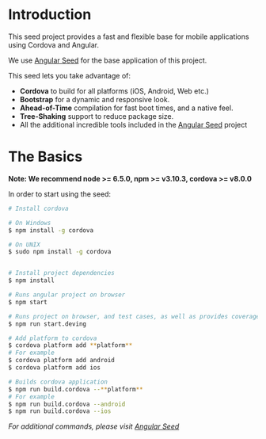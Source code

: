 # Introduction
This seed project provides a fast and flexible base for mobile applications using Cordova and Angular.

We use [Angular Seed](https://github.com/mgechev/angular-seed) for the base application of this project.

This seed lets you take advantage of:
- **Cordova** to build for all platforms (iOS, Android, Web etc.)
- **Bootstrap** for a dynamic and responsive look.
- **Ahead-of-Time** compilation for fast boot times, and a native feel.
- **Tree-Shaking** support to reduce package size.
- All the additional incredible tools included in the [Angular Seed](https://github.com/mgechev/angular-seed) project

# The Basics
**Note: We recommend node >= 6.5.0, npm >= v3.10.3, cordova >= v8.0.0**

In order to start using the seed:
```bash
# Install cordova

# On Windows
$ npm install -g cordova

# On UNIX
$ sudo npm install -g cordova


# Install project dependencies
$ npm install

# Runs angular project on browser
$ npm start

# Runs project on browser, and test cases, as well as provides coverage report
$ npm run start.deving

# Add platform to cordova
$ cordova platform add **platform**
# For example
$ cordova platform add android
$ cordova platform add ios

# Builds cordova application
$ npm run build.cordova --**platform**
# For example
$ npm run build.cordova --android
$ npm run build.cordova --ios
```
_For additional commands, please visit [Angular Seed](https://github.com/mgechev/angular-seed)_